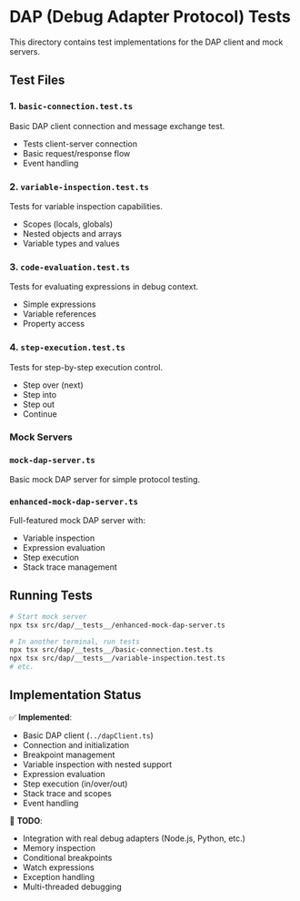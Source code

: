 # DAP (Debug Adapter Protocol) Tests

This directory contains test implementations for the DAP client and mock servers.

## Test Files

### 1. `basic-connection.test.ts`
Basic DAP client connection and message exchange test.
- Tests client-server connection
- Basic request/response flow
- Event handling

### 2. `variable-inspection.test.ts`
Tests for variable inspection capabilities.
- Scopes (locals, globals)
- Nested objects and arrays
- Variable types and values

### 3. `code-evaluation.test.ts`
Tests for evaluating expressions in debug context.
- Simple expressions
- Variable references
- Property access

### 4. `step-execution.test.ts`
Tests for step-by-step execution control.
- Step over (next)
- Step into
- Step out
- Continue

### Mock Servers

### `mock-dap-server.ts`
Basic mock DAP server for simple protocol testing.

### `enhanced-mock-dap-server.ts`
Full-featured mock DAP server with:
- Variable inspection
- Expression evaluation
- Step execution
- Stack trace management

## Running Tests

```bash
# Start mock server
npx tsx src/dap/__tests__/enhanced-mock-dap-server.ts

# In another terminal, run tests
npx tsx src/dap/__tests__/basic-connection.test.ts
npx tsx src/dap/__tests__/variable-inspection.test.ts
# etc.
```

## Implementation Status

✅ **Implemented**:
- Basic DAP client (`../dapClient.ts`)
- Connection and initialization
- Breakpoint management
- Variable inspection with nested support
- Expression evaluation
- Step execution (in/over/out)
- Stack trace and scopes
- Event handling

🚧 **TODO**:
- Integration with real debug adapters (Node.js, Python, etc.)
- Memory inspection
- Conditional breakpoints
- Watch expressions
- Exception handling
- Multi-threaded debugging